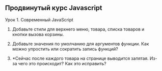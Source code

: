 ## Продвинутый курс Javascript

Урок 1. Современный JavaScript
<br>
1. Добавьте стили для верхнего меню, товара, списка товаров и кнопки 
вызова корзины.

2. Добавьте значения по умолчанию для аргументов функции. Как можно 
упростить или сократить запись функций?

3. *Сейчас после каждого товара на странице выводится запятая. Из-за 
чего это происходит? Как это исправить?